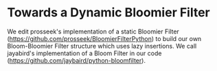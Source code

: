 # Towards a Dynamic Bloomier Filter

We edit prosseek's implementation of a static Bloomier Filter (https://github.com/prosseek/BloomierFilterPython) to build our own Bloom-Bloomier Filter structure which uses lazy insertions. We call jayabird's implementation of a Bloom Filter in our code (https://github.com/jaybaird/python-bloomfilter). 

